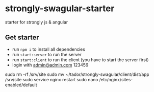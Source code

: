 # strongly-swagular-starter
starter for strongly js & angular

## Get starter
* run ```npm i``` to install all dependencies
* run ```start:server``` to run the server
* run ```start:client``` to run the client (you have to start the server first)
* login with admin@admin.com 123456


sudo rm -rf /srv/site
sudo mv ~/tador/strongly-swagular/client/dist/app /srv/site
sudo service nginx restart
sudo nano /etc/nginx/sites-enabled/default
